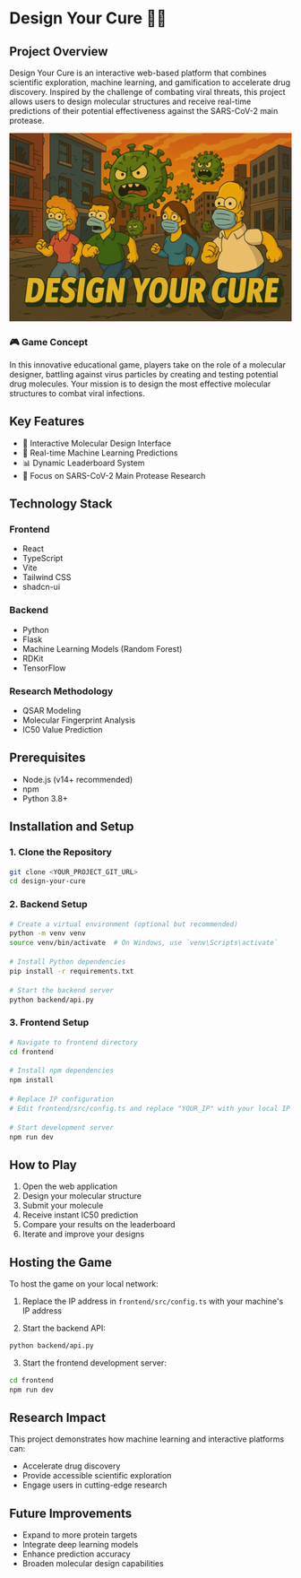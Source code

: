 # Design Your Cure 🦠🔬

## Project Overview

Design Your Cure is an interactive web-based platform that combines scientific exploration, machine learning, and gamification to accelerate drug discovery. Inspired by the challenge of combating viral threats, this project allows users to design molecular structures and receive real-time predictions of their potential effectiveness against the SARS-CoV-2 main protease.

![Hero Fighting Viruses](hero-image.png)

### 🎮 Game Concept

In this innovative educational game, players take on the role of a molecular designer, battling against virus particles by creating and testing potential drug molecules. Your mission is to design the most effective molecular structures to combat viral infections.

## Key Features

- 🧪 Interactive Molecular Design Interface
- 🤖 Real-time Machine Learning Predictions
- 📊 Dynamic Leaderboard System
- 🎯 Focus on SARS-CoV-2 Main Protease Research

## Technology Stack

### Frontend
- React
- TypeScript
- Vite
- Tailwind CSS
- shadcn-ui

### Backend
- Python
- Flask
- Machine Learning Models (Random Forest)
- RDKit
- TensorFlow

### Research Methodology
- QSAR Modeling
- Molecular Fingerprint Analysis
- IC50 Value Prediction

## Prerequisites

- Node.js (v14+ recommended)
- npm
- Python 3.8+

## Installation and Setup

### 1. Clone the Repository

```bash
git clone <YOUR_PROJECT_GIT_URL>
cd design-your-cure
```

### 2. Backend Setup

```bash
# Create a virtual environment (optional but recommended)
python -m venv venv
source venv/bin/activate  # On Windows, use `venv\Scripts\activate`

# Install Python dependencies
pip install -r requirements.txt

# Start the backend server
python backend/api.py
```

### 3. Frontend Setup

```bash
# Navigate to frontend directory
cd frontend

# Install npm dependencies
npm install

# Replace IP configuration
# Edit frontend/src/config.ts and replace "YOUR_IP" with your local IP address

# Start development server
npm run dev
```

## How to Play

1. Open the web application
2. Design your molecular structure
3. Submit your molecule
4. Receive instant IC50 prediction
5. Compare your results on the leaderboard
6. Iterate and improve your designs

## Hosting the Game

To host the game on your local network:

1. Replace the IP address in `frontend/src/config.ts` with your machine's IP address

2. Start the backend API:
```bash
python backend/api.py
```

3. Start the frontend development server:
```bash
cd frontend
npm run dev
```

## Research Impact

This project demonstrates how machine learning and interactive platforms can:
- Accelerate drug discovery
- Provide accessible scientific exploration
- Engage users in cutting-edge research

## Future Improvements

- Expand to more protein targets
- Integrate deep learning models
- Enhance prediction accuracy
- Broaden molecular design capabilities
